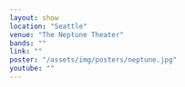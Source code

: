 ```yaml
---
layout: show
location: "Seattle"
venue: "The Neptune Theater"
bands: ""
link: ""
poster: "/assets/img/posters/neptune.jpg"
youtube: ""
---
```



